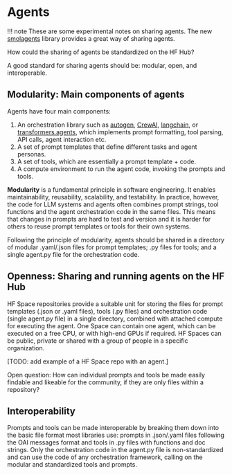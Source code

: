 # Agents

!!! note
    These are some experimental notes on sharing agents. The new [smolagents](https://github.com/huggingface/smolagents) library provides a great way of sharing agents. 

How could the sharing of agents be standardized on the HF Hub?

A good standard for sharing agents should be: modular, open, and interoperable. 

## Modularity: Main components of agents
Agents have four main components:

1. An orchestration library such as [autogen](https://github.com/microsoft/autogen), [CrewAI](https://github.com/crewAIInc/crewAI), [langchain](https://github.com/langchain-ai/langchain), or [transformers.agents](https://huggingface.co/docs/transformers/en/agents), which implements prompt formatting, tool parsing, API calls, agent interaction etc.
2. A set of prompt templates that define different tasks and agent personas.
3. A set of tools, which are essentially a prompt template + code.
4. A compute environment to run the agent code, invoking the prompts and tools.

**Modularity** is a fundamental principle in software engineering. It enables maintainability, reusability, scalability, and testability. In practice, however, the code for LLM systems and agents often combines prompt strings, tool functions and the agent orchestration code in the same files. This means that changes in prompts are hard to test and version and it is harder for others to reuse prompt templates or tools for their own systems. 

Following the principle of modularity, agents should be shared in a directory of modular .yaml/.json files for prompt templates; .py files for tools; and a single agent.py file for the orchestration code. 


## Openness: Sharing and running agents on the HF Hub

HF Space repositories provide a suitable unit for storing the files for prompt templates (.json or .yaml files), tools (.py files) and orchestration code (single agent.py file) in a single directory, combined with attached compute for executing the agent. One Space can contain one agent, which can be executed on a free CPU, or with high-end GPUs if required. HF Spaces can be public, private or shared with a group of people in a specific organization.

[TODO: add example of a HF Space repo with an agent.]

Open question: How can individual prompts and tools be made easily findable and likeable for the community, if they are only files within a repository? 


## Interoperability

Prompts and tools can be made interoperable by breaking them down into the basic file format most libraries use: prompts in .json/.yaml files following the OAI messages format and tools in .py files with functions and doc strings. Only the orchestration code in the agent.py file is non-standardized and can use the code of any orchestration framework, calling on the modular and standardized tools and prompts. 




<!-- 
1. Example: Agent Model Repo
    - (maybe:) OAI MLEBench Agents/Dataset: https://github.com/openai/mle-bench (Seems like no nice tabular dataset provided.)
    - Or Aymeric's GAIA prompts
-->
